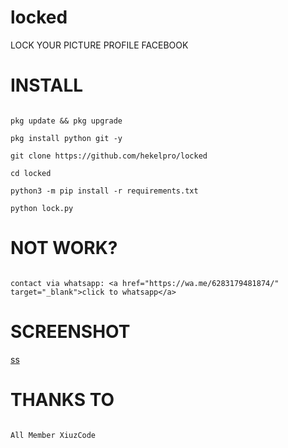 # locked
LOCK YOUR PICTURE PROFILE FACEBOOK
# INSTALL

```

pkg update && pkg upgrade

pkg install python git -y

git clone https://github.com/hekelpro/locked

cd locked

python3 -m pip install -r requirements.txt

python lock.py

```

# NOT WORK?

```

contact via whatsapp: <a href="https://wa.me/6283179481874/" target="_blank">click to whatsapp</a>

```

# SCREENSHOT

[ss](https://github.com/hekelpro/locked/blob/main/Screenshot_20210406_195221-picsay.jpg)

# THANKS TO

```

All Member XiuzCode

```
